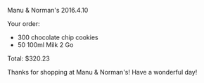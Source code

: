 Manu & Norman's
2016.4.10

Your order:
- 300 chocolate chip cookies
- 50 100ml Milk 2 Go

Total: $320.23

Thanks for shopping at Manu & Norman's! Have a wonderful day!